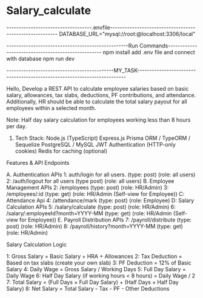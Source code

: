 # Salary_calculate

-----------------------------------.envfile--------------------------------------------------------
DATABASE_URL="mysql://root:@localhost:3306/local"



--------------------------------------------------Run Commands---------------------------------------------------
npm install
add .env file and connect with database
npm run dev



--------------------------------------------MY_TASK-------------------------------------------------------------------------

Hello,
Develop a REST API to calculate employee salaries based on basic salary, allowances, tax slabs, deductions, PF contributions, and attendance. Additionally, HR should be able to calculate the total salary payout for all employees within a selected month.

Note: Half day salary calculation for employees working less than 8 hours per day.
1. Tech Stack:
Node.js (TypeScript)
Express.js
Prisma ORM / TypeORM / Sequelize
PostgreSQL / MySQL
JWT Authentication (HTTP-only cookies)
Redis for caching (optional)


Features & API Endpoints

A. Authentication APIs
1: auth/login for all users. (type: post)  (role: all users)
2: /auth/logout for all users (type post) (role: all users)
B. Employee Management APIs
2: /employees (type: post) (role: HR/Admin)
3: /employees/:id (type: get) (role: HR/Admin (Self-view for Employee))
C: Attendance Api
4: /attendance/mark (type: post) (role: Employee)
D: Salary Calculation APIs
5: /salary/calculate (type: post)   (role: HR/Admin)
6: /salary/:employeeId?month=YYYY-MM (type: get) (role: HR/Admin (Self-view for Employee))
E. Payroll Distribution APIs 
7: /payroll/distribute  (type: post)  (role: HR/Admin)
8: /payroll/history?month=YYYY-MM (type: get) (role: HR/Admin)


Salary Calculation Logic

1: Gross Salary = Basic Salary + HRA + Allowances
2: Tax Deduction = Based on tax slabs (create your own slab)
3: PF Deduction = 12% of Basic Salary
4: Daily Wage = Gross Salary / Working Days
5: Full Day Salary = Daily Wage
6: Half Day Salary (if working hours < 8 hours) = Daily Wage / 2
7: Total Salary = (Full Days × Full Day Salary) + (Half Days × Half Day Salary)
8: Net Salary = Total Salary - Tax - PF - Other Deductions
